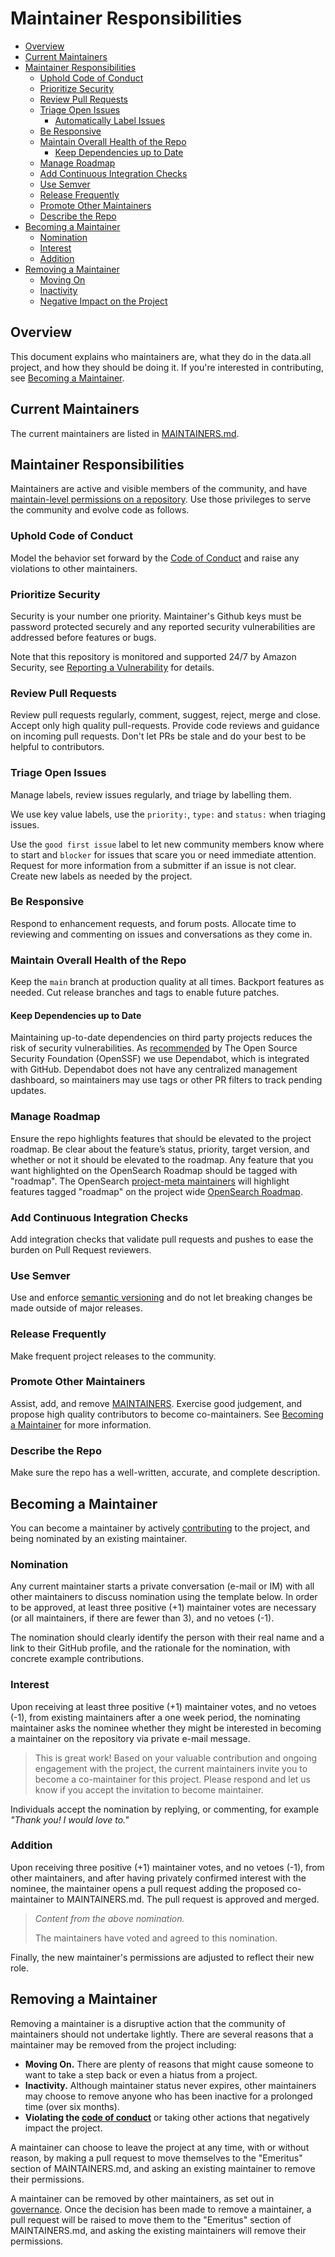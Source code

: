 # Maintainer Responsibilities

- [Overview](#overview)
- [Current Maintainers](#current-maintainers)
- [Maintainer Responsibilities](#maintainer-responsibilities)
    - [Uphold Code of Conduct](#uphold-code-of-conduct)
    - [Prioritize Security](#prioritize-security)
    - [Review Pull Requests](#review-pull-requests)
    - [Triage Open Issues](#triage-open-issues)
        - [Automatically Label Issues](#automatically-label-issues)
    - [Be Responsive](#be-responsive)
    - [Maintain Overall Health of the Repo](#maintain-overall-health-of-the-repo)
        - [Keep Dependencies up to Date](#keep-dependencies-up-to-date)
    - [Manage Roadmap](#manage-roadmap)
    - [Add Continuous Integration Checks](#add-continuous-integration-checks)
    - [Use Semver](#use-semver)
    - [Release Frequently](#release-frequently)
    - [Promote Other Maintainers](#promote-other-maintainers)
    - [Describe the Repo](#describe-the-repo)
- [Becoming a Maintainer](#becoming-a-maintainer)
    - [Nomination](#nomination)
    - [Interest](#interest)
    - [Addition](#addition)
- [Removing a Maintainer](#removing-a-maintainer)
    - [Moving On](#moving-on)
    - [Inactivity](#inactivity)
    - [Negative Impact on the Project](#negative-impact-on-the-project)

## Overview

This document explains who maintainers are, what they do in the data.all project, and how they should be doing it. 
If you're interested in contributing, see [Becoming a Maintainer](#becoming-a-maintainer).

## Current Maintainers

The current maintainers are listed in [MAINTAINERS.md](MAINTAINERS.md).

## Maintainer Responsibilities

Maintainers are active and visible members of the community, and have [maintain-level permissions on a repository](https://docs.github.com/en/organizations/managing-access-to-your-organizations-repositories/repository-permission-levels-for-an-organization). Use those privileges to serve the community and evolve code as follows.

### Uphold Code of Conduct

Model the behavior set forward by the [Code of Conduct](CODE_OF_CONDUCT.md) and raise any violations to other maintainers.

### Prioritize Security

Security is your number one priority. Maintainer's Github keys must be password protected securely and any reported security vulnerabilities are addressed before features or bugs.

Note that this repository is monitored and supported 24/7 by Amazon Security, see [Reporting a Vulnerability](SECURITY.md) for details.

### Review Pull Requests

Review pull requests regularly, comment, suggest, reject, merge and close. Accept only high quality pull-requests. Provide code reviews and guidance on incoming pull requests. Don't let PRs be stale and do your best to be helpful to contributors.

### Triage Open Issues

Manage labels, review issues regularly, and triage by labelling them.

We use key value labels, use the `priority:`, `type:` and `status:` when triaging issues.

Use the `good first issue` label to let new community members know where to start and `blocker` for issues that scare you or need immediate attention. Request for more information from a submitter if an issue is not clear. Create new labels as needed by the project.

### Be Responsive

Respond to enhancement requests, and forum posts. Allocate time to reviewing and commenting on issues and conversations as they come in.

### Maintain Overall Health of the Repo

Keep the `main` branch at production quality at all times. Backport features as needed. Cut release branches and tags to enable future patches.

#### Keep Dependencies up to Date

Maintaining up-to-date dependencies on third party projects reduces the risk of security vulnerabilities. As 
[recommended](https://github.com/ossf/scorecard/blob/main/docs/checks.md#dependency-update-tool) by 
The Open Source Security Foundation (OpenSSF)  we use Dependabot, which is integrated with GitHub. Dependabot does not 
have any centralized management dashboard, so maintainers may use tags or other PR filters to track pending updates.

### Manage Roadmap

Ensure the repo highlights features that should be elevated to the project roadmap. Be clear about the feature’s status, 
priority, target version, and whether or not it should be elevated to the roadmap. Any feature that you want highlighted 
on the OpenSearch Roadmap should be tagged with "roadmap". The OpenSearch [project-meta maintainers](https://github.com/opensearch-project/project-meta/blob/main/MAINTAINERS.md) 
will highlight features tagged "roadmap" on the project wide [OpenSearch Roadmap](https://github.com/orgs/opensearch-project/projects/1).

### Add Continuous Integration Checks

Add integration checks that validate pull requests and pushes to ease the burden on Pull Request reviewers.

### Use Semver

Use and enforce [semantic versioning](https://semver.org/) and do not let breaking changes be made outside of major releases.

### Release Frequently

Make frequent project releases to the community.

### Promote Other Maintainers

Assist, add, and remove [MAINTAINERS](MAINTAINERS.md). Exercise good judgement, and propose high quality contributors to become co-maintainers. See [Becoming a Maintainer](#becoming-a-maintainer) for more information.

### Describe the Repo

Make sure the repo has a well-written, accurate, and complete description.
## Becoming a Maintainer

You can become a maintainer by actively [contributing](CONTRIBUTING.md) to the project, and being nominated by an existing maintainer.

### Nomination

Any current maintainer starts a private conversation (e-mail or IM) with all other maintainers to discuss nomination using the template below. 
In order to be approved, at least three positive (+1) maintainer votes are necessary (or all maintainers, if there are fewer than 3), and no vetoes (-1).

The nomination should clearly identify the person with their real name and a link to their GitHub profile, and the 
rationale for the nomination, with concrete example contributions.

### Interest

Upon receiving at least three positive (+1) maintainer votes, and no vetoes (-1), from existing maintainers after a one week period, the nominating maintainer asks the nominee whether they might be interested in becoming a maintainer on the repository via private e-mail message.

> This is great work! Based on your valuable contribution and ongoing engagement with the project, the current maintainers invite you to become a co-maintainer for this project. Please respond and let us know if you accept the invitation to become maintainer.

Individuals accept the nomination by replying, or commenting, for example _"Thank you! I would love to."_

### Addition

Upon receiving three positive (+1) maintainer votes, and no vetoes (-1), from other maintainers, and after having privately confirmed interest with the nominee, the maintainer opens a pull request adding the proposed co-maintainer to MAINTAINERS.md. The pull request is approved and merged.

> _Content from the above nomination._
>
> The maintainers have voted and agreed to this nomination.

Finally, the new maintainer's permissions are adjusted to reflect their new role.

## Removing a Maintainer

Removing a maintainer is a disruptive action that the community of maintainers should not undertake lightly. There are several reasons that a maintainer may be removed from the project including:

- **Moving On.** There are plenty of reasons that might cause someone to want to take a step back or even a hiatus from a project.
- **Inactivity.** Although maintainer status never expires, other maintainers may choose to remove anyone who has been inactive for a prolonged time (over six months).
- **Violating the [code of conduct](./CODE_OF_CONDUCT.md)** or taking other actions that negatively impact the project.

A maintainer can choose to leave the project at any time, with or without reason, by making a pull request to move themselves to the "Emeritus" section of MAINTAINERS.md, and asking an existing maintainer to remove their permissions.

A maintainer can be removed by other maintainers, as set out in [governance](./GOVERNANCE.md).  Once the decision has been made to remove a maintainer, a pull request will be raised to move them to the "Emeritus" section of MAINTAINERS.md, and asking the existing maintainers will remove their permissions.
